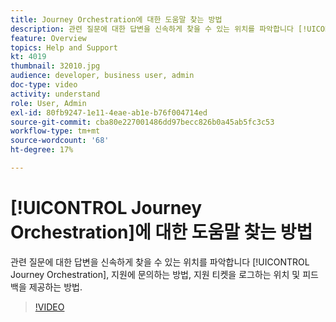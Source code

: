 ```yaml
---
title: Journey Orchestration에 대한 도움말 찾는 방법
description: 관련 질문에 대한 답변을 신속하게 찾을 수 있는 위치를 파악합니다 [!UICONTROL Journey Orchestration], 지원에 문의하는 방법, 지원 티켓을 로그하는 위치 및 피드백을 제공하는 방법.
feature: Overview
topics: Help and Support
kt: 4019
thumbnail: 32010.jpg
audience: developer, business user, admin
doc-type: video
activity: understand
role: User, Admin
exl-id: 80fb9247-1e11-4eae-ab1e-b76f004714ed
source-git-commit: cba80e227001486dd97becc826b0a45ab5fc3c53
workflow-type: tm+mt
source-wordcount: '68'
ht-degree: 17%

---
```


# [!UICONTROL Journey Orchestration]에 대한 도움말 찾는 방법

관련 질문에 대한 답변을 신속하게 찾을 수 있는 위치를 파악합니다 [!UICONTROL Journey Orchestration], 지원에 문의하는 방법, 지원 티켓을 로그하는 위치 및 피드백을 제공하는 방법.

>[!VIDEO](https://video.tv.adobe.com/v/32010?quality=12&learn=on)
